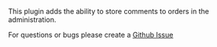 This plugin adds the ability to store comments to orders in the administration.

For questions or bugs please create a [Github Issue](https://github.com/stefanpoensgen/SptecOrderComments/issues/new)

